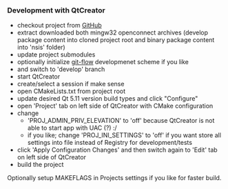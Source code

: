 ### Development with QtCreator
- checkout project from [GitHub](https://github.com/openconnect/openconnect-gui)
- extract downloaded both mingw32 openconnect archives (develop package content into cloned project root and binary package content into 'nsis' folder)
- update project submodules
- optionally initialize [git-flow](http://danielkummer.github.io/git-flow-cheatsheet/) developmenet scheme if you like
- and switch to 'develop' branch
- start QtCreator
- create/select a session if make sense
- open CMakeLists.txt from project root
- update desired Qt 5.11 version build types and click "Configure"
- open 'Project' tab on left side of QtCreator with CMake configuration
- change
    - 'PROJ\_ADMIN\_PRIV\_ELEVATION' to 'off' because QtCreator is not able to start app with UAC (?) :/
    - if you like; change 'PROJ\_INI\_SETTINGS' to 'off' if you want store all settings into file instead of Registry for development/tests
- click 'Apply Configuration Changes' and then switch again to 'Edit' tab on left side of QtCreator
- build the project

Optionally setup MAKEFLAGS in Projects settings if you like for faster build.

